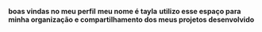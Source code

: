 **boas vindas no meu perfil**
**meu nome é tayla**
**utilizo esse espaço para minha organização e compartilhamento dos meus projetos desenvolvido** 
